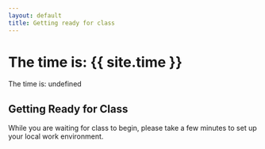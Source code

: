 ```yaml
---
layout: default
title: Getting ready for class
---
```


The time is: {{ site.time }}
=======
The time is: undefined

## Getting Ready for Class
While you are waiting for class to begin, please take a few minutes to set up your local work environment.
